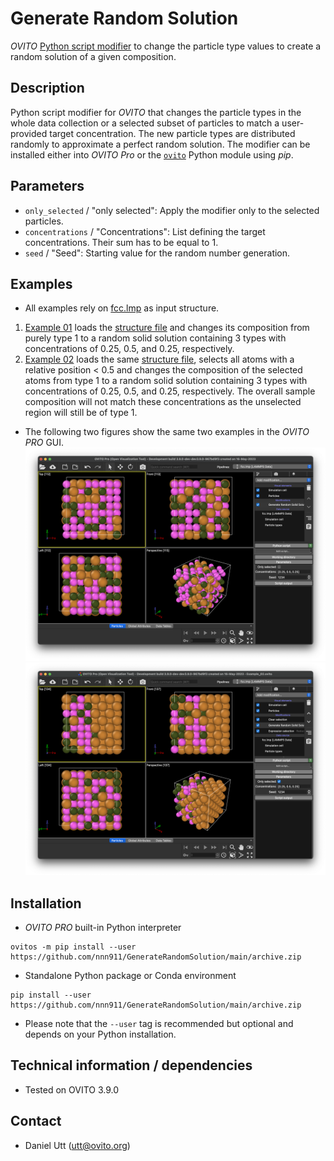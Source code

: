 # Generate Random Solution
*OVITO* [Python script modifier](https://docs.ovito.org/python/introduction/custom_modifiers.html) to change the particle type values to create a random solution of a given composition.

## Description
Python script modifier for *OVITO* that changes the particle types in the whole data collection or a selected subset of particles to match a user-provided target concentration. The new particle types are distributed randomly to approximate a perfect random solution. The modifier can be installed either into *OVITO Pro* or the [`ovito`](https://pypi.org/project/ovito/) Python module using *pip*.

## Parameters 
- `only_selected` / "only selected": Apply the modifier only to the selected particles.
- `concentrations` / "Concentrations": List defining the target concentrations. Their sum has to be equal to 1. 
- `seed` / "Seed": Starting value for the random number generation. 

## Examples
- All examples rely on [fcc.lmp](Examples/fcc.lmp) as input structure. 

1. [Example 01](Examples/example_01.py) loads the [structure file](Examples/fcc.lmp) and changes its composition from purely type 1 to a random solid solution containing 3 types with concentrations of 0.25, 0.5, and 0.25, respectively.
1. [Example 02](Examples/example_02.py) loads the same [structure file](Examples/fcc.lmp), selects all atoms with a relative position < 0.5 and changes the composition of the selected atoms from type 1 to a random solid solution containing 3 types with concentrations of 0.25, 0.5, and 0.25, respectively. The overall sample composition will not match these concentrations as the unselected region will still be of type 1.

- The following two figures show the same two examples in the *OVITO PRO* GUI.
![Example 01](Examples/example_01.png)
![Example 02](Examples/example_02.png)

## Installation
- *OVITO PRO* built-in Python interpreter
```
ovitos -m pip install --user https://github.com/nnn911/GenerateRandomSolution/main/archive.zip
``` 
- Standalone Python package or Conda environment
```
pip install --user https://github.com/nnn911/GenerateRandomSolution/main/archive.zip
```
- Please note that the `--user` tag is recommended but optional and depends on your Python installation.

## Technical information / dependencies
- Tested on OVITO 3.9.0

## Contact
- Daniel Utt (utt@ovito.org)